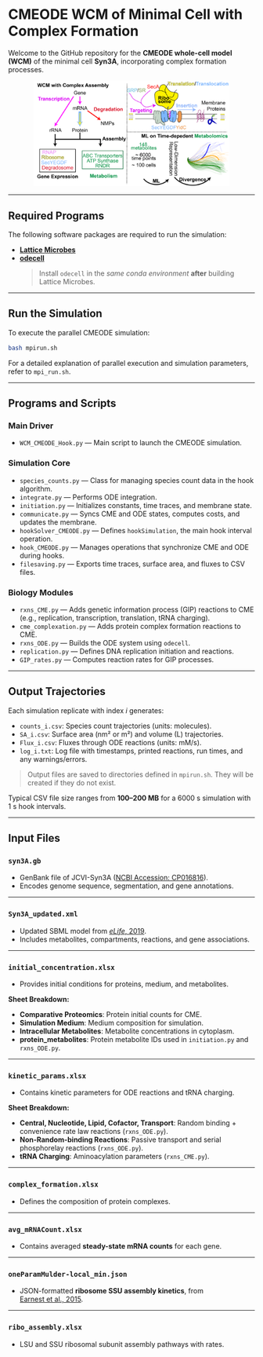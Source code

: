 # CMEODE WCM of Minimal Cell with Complex Formation

Welcome to the GitHub repository for the **CMEODE whole-cell model (WCM)** of the minimal cell **Syn3A**, incorporating complex formation processes.

<p align="center">
  <img src="./figures/Abstract_Graphics_JPCB.png" alt="GIP_Cplx" width="400">
</p>

---

## Required Programs

The following software packages are required to run the simulation:

- **[Lattice Microbes](https://github.com/Luthey-Schulten-Lab/Lattice_Microbes)**  
- **[odecell](https://github.com/Luthey-Schulten-Lab/odecell)**  
  > Install `odecell` in the *same conda environment* **after** building Lattice Microbes.

---

## Run the Simulation

To execute the parallel CMEODE simulation:

```bash
bash mpirun.sh
```

For a detailed explanation of parallel execution and simulation parameters, refer to `mpi_run.sh`.

---

## Programs and Scripts

### Main Driver

- `WCM_CMEODE_Hook.py` — Main script to launch the CMEODE simulation.

### Simulation Core

- `species_counts.py` — Class for managing species count data in the hook algorithm.
- `integrate.py` — Performs ODE integration.
- `initiation.py` — Initializes constants, time traces, and membrane state.
- `communicate.py` — Syncs CME and ODE states, computes costs, and updates the membrane.
- `hookSolver_CMEODE.py` — Defines `hookSimulation`, the main hook interval operation.
- `hook_CMEODE.py` — Manages operations that synchronize CME and ODE during hooks.
- `filesaving.py` — Exports time traces, surface area, and fluxes to CSV files.

### Biology Modules

- `rxns_CME.py` — Adds genetic information process (GIP) reactions to CME (e.g., replication, transcription, translation, tRNA charging).
- `cme_complexation.py` — Adds protein complex formation reactions to CME.
- `rxns_ODE.py` — Builds the ODE system using `odecell`.
- `replication.py` — Defines DNA replication initiation and reactions.
- `GIP_rates.py` — Computes reaction rates for GIP processes.

---

## Output Trajectories

Each simulation replicate with index *i* generates:

- `counts_i.csv`: Species count trajectories (units: molecules).
- `SA_i.csv`: Surface area (nm² or m²) and volume (L) trajectories.
- `Flux_i.csv`: Fluxes through ODE reactions (units: mM/s).
- `log_i.txt`: Log file with timestamps, printed reactions, run times, and any warnings/errors.

> Output files are saved to directories defined in `mpirun.sh`. They will be created if they do not exist.

Typical CSV file size ranges from **100–200 MB** for a 6000 s simulation with 1 s hook intervals.

---

## Input Files

### `syn3A.gb`

- GenBank file of JCVI-Syn3A ([NCBI Accession: CP016816](https://www.ncbi.nlm.nih.gov/nuccore/CP016816)).
- Encodes genome sequence, segmentation, and gene annotations.
<!-- - **Usage**: Read once at the beginning. Parsed by `mapDNA` in `initiation.py` to build the `genome` dictionary for use in CME reactions (`rxns_CME.py`). -->

---

### `Syn3A_updated.xml`

- Updated SBML model from [*eLife*, 2019](https://elifesciences.org/articles/36842).
- Includes metabolites, compartments, reactions, and gene associations.
<!-- - **Usage**: Read during ODE construction (`rxns_ODE.py`) every `hookInterval`. -->

---

### `initial_concentration.xlsx`

- Provides initial conditions for proteins, medium, and metabolites.

**Sheet Breakdown:**
- **Comparative Proteomics**: Protein initial counts for CME.
- **Simulation Medium**: Medium composition for simulation.
- **Intracellular Metabolites**: Metabolite concentrations in cytoplasm.
- **protein_metabolites**: Protein metabolite IDs used in `initiation.py` and `rxns_ODE.py`.

<!-- > The "Experimental Medium" sheet is included but unused. -->

---

### `kinetic_params.xlsx`

- Contains kinetic parameters for ODE reactions and tRNA charging.

**Sheet Breakdown:**
- **Central, Nucleotide, Lipid, Cofactor, Transport**: Random binding + convenience rate law reactions (`rxns_ODE.py`).
- **Non-Random-binding Reactions**: Passive transport and serial phosphorelay reactions (`rxns_ODE.py`).
- **tRNA Charging**: Aminoacylation parameters (`rxns_CME.py`).

<!-- > Other sheets (e.g., from `kinetic_params_10thSeptember.xlsx`) are **not used**. -->

---

### `complex_formation.xlsx`

- Defines the composition of protein complexes.

<!-- **Sheet Breakdown:** -->
<!-- - **Complexes**: Complex components, pathways, initial counts, and PDB info. -->

---

### `avg_mRNACount.xlsx`

- Contains averaged **steady-state mRNA counts** for each gene.
<!-- - Previous name: `avg_mRNACount_30thAugust_1200_1800.xlsx`. -->

---

### `oneParamMulder-local_min.json`

- JSON-formatted **ribosome SSU assembly kinetics**, from  
  [Earnest et al., 2015](https://www.sciencedirect.com/science/article/pii/S0006349515007651).

---

### `ribo_assembly.xlsx`

- LSU and SSU ribosomal subunit assembly pathways with rates.
